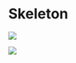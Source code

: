 # Skeleton

![](https://github.com/lucabelezal/Skeleton/workflows/.github/workflows/main.yml/badge.svg)

![](https://github.com/lucabelezal/Skeleton/workflows/.github/workflows/CI/badge.svg)
